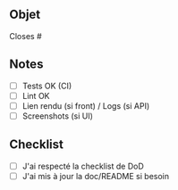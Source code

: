 ## Objet

Closes #<issue-id>

## Notes
- [ ] Tests OK (CI)
- [ ] Lint OK
- [ ] Lien rendu (si front) / Logs (si API)
- [ ] Screenshots (si UI)

## Checklist
- [ ] J'ai respecté la checklist de DoD
- [ ] J'ai mis à jour la doc/README si besoin
